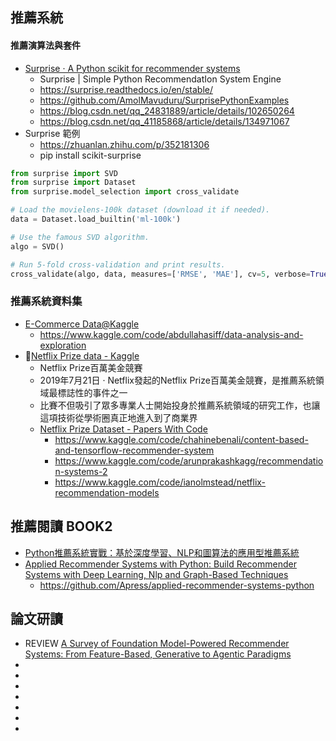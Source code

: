 ## 推薦系統

#### 推薦演算法與套件
- [Surprise · A Python scikit for recommender systems](https://surpriselib.com/)
  - Surprise | Simple Python RecommendatIon System Engine
  - https://surprise.readthedocs.io/en/stable/
  - https://github.com/AmolMavuduru/SurprisePythonExamples
  - https://blog.csdn.net/qq_24831889/article/details/102650264
  - https://blog.csdn.net/qq_41185868/article/details/134971067
- Surprise 範例
  - https://zhuanlan.zhihu.com/p/352181306
  - pip install scikit-surprise
```python
from surprise import SVD
from surprise import Dataset
from surprise.model_selection import cross_validate

# Load the movielens-100k dataset (download it if needed).
data = Dataset.load_builtin('ml-100k')

# Use the famous SVD algorithm.
algo = SVD()

# Run 5-fold cross-validation and print results.
cross_validate(algo, data, measures=['RMSE', 'MAE'], cv=5, verbose=True)
```

### 推薦系統資料集
- [E-Commerce Data@Kaggle](https://www.kaggle.com/datasets/carrie1/ecommerce-data)
  - https://www.kaggle.com/code/abdullahasiff/data-analysis-and-exploration 
- 🎥[Netflix Prize data - Kaggle](https://www.kaggle.com/datasets/netflix-inc/netflix-prize-data)
  - Netflix Prize百萬美金競賽
  - 2019年7月21日 · Netflix發起的Netflix Prize百萬美金競賽，是推薦系統領域最標誌性的事件之一
  - 比賽不但吸引了眾多專業人士開始投身於推薦系統領域的研究工作，也讓這項技術從學術圈真正地進入到了商業界
  - [Netflix Prize Dataset - Papers With Code](https://paperswithcode.com/dataset/netflix-prize)
    - https://www.kaggle.com/code/chahinebenali/content-based-and-tensorflow-recommender-system
    - https://www.kaggle.com/code/arunprakashkagg/recommendation-systems-2
    - https://www.kaggle.com/code/ianolmstead/netflix-recommendation-models

## 推薦閱讀 BOOK2
- [Python推薦系統實戰：基於深度學習、NLP和圖算法的應用型推薦系統](https://www.tenlong.com.tw/products/9787302657408?list_name=lv)
- [Applied Recommender Systems with Python: Build Recommender Systems with Deep Learning, Nlp and Graph-Based Techniques](https://learning.oreilly.com/library/view/applied-recommender-systems/9781484289549/)
  - https://github.com/Apress/applied-recommender-systems-python

## 論文研讀
- REVIEW [A Survey of Foundation Model-Powered Recommender Systems: From Feature-Based, Generative to Agentic Paradigms](https://arxiv.org/abs/2504.16420)
- []()
- []()
- []()
- []()
- []()
- []()
- []()
